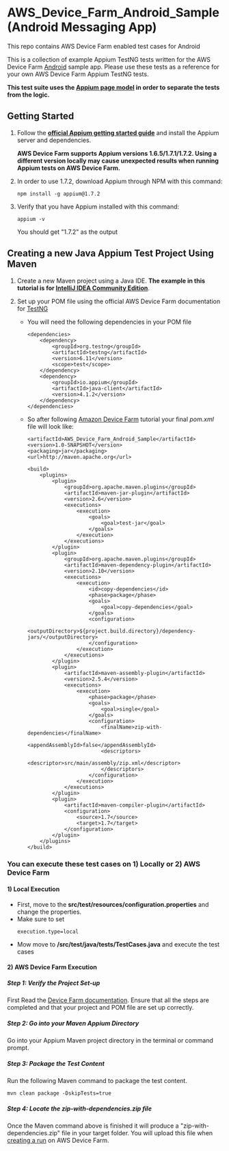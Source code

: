 # AWS_Device_Farm_Android_Sample(Android Messaging App)
This repo contains AWS Device Farm enabled test cases for Android

This is a collection of example Appium TestNG tests written for the AWS Device Farm [Android](https://github.com/awslabs/aws-device-farm-sample-app-for-android) sample app. Please use these tests as a reference for your own AWS Device Farm Appium TestNG tests.

**This test suite uses the [Appium page model](http://appium.io/slate/en/tutorial/android?java#page-object-pattern) in order to separate the tests from the logic.**

## Getting Started
1. Follow the **[official Appium getting started guide](http://appium.io/slate/en/tutorial/android.html?java#getting-started-with-appium)** and install the Appium server and dependencies. 

	**AWS Device Farm supports Appium versions 1.6.5/1.7.1/1.7.2. Using a different version locally may cause unexpected results when running Appium tests on AWS Device Farm.**
  
2. In order to use 1.7.2, download Appium through NPM with this command: 
	```
	npm install -g appium@1.7.2
	```
  
3. Verify that you have Appium installed with this command: 
	```
	appium -v
	```
   You should get "1.7.2" as the output


## Creating a new Java Appium Test Project Using Maven
1. Create a new Maven project using a Java IDE. **The example in this tutorial is for [IntelliJ IDEA Community Edition](http://www.jetbrains.com/idea/download/)**.

2. Set up your POM file using the official AWS Device Farm documentation for [TestNG](http://docs.aws.amazon.com/devicefarm/latest/developerguide/test-types-android-appium-java-testng.html)
	- You will need the following dependencies in your POM file
		
        ```
	    <dependencies>
    	    <dependency>
        	    <groupId>org.testng</groupId>
            	<artifactId>testng</artifactId>
	            <version>6.11</version>
    	        <scope>test</scope>
        	</dependency>
	        <dependency>
    	        <groupId>io.appium</groupId>
        	    <artifactId>java-client</artifactId>
            	<version>4.1.2</version>
	        </dependency>
    	</dependencies>
        ```
	- So after following [Amazon Device Farm](https://docs.aws.amazon.com/devicefarm/latest/developerguide/test-types-android-appium-java-testng.html) tutorial your final *pom.xml* file will look like:

        ```
        <artifactId>AWS_Device_Farm_Android_Sample</artifactId>
        <version>1.0-SNAPSHOT</version>
        <packaging>jar</packaging>
        <url>http://maven.apache.org</url>

        <build>
            <plugins>
                <plugin>
                    <groupId>org.apache.maven.plugins</groupId>
                    <artifactId>maven-jar-plugin</artifactId>
                    <version>2.6</version>
                    <executions>
                        <execution>
                            <goals>
                                <goal>test-jar</goal>
                            </goals>
                        </execution>
                    </executions>
                </plugin>
                <plugin>
                    <groupId>org.apache.maven.plugins</groupId>
                    <artifactId>maven-dependency-plugin</artifactId>
                    <version>2.10</version>
                    <executions>
                        <execution>
                            <id>copy-dependencies</id>
                            <phase>package</phase>
                            <goals>
                                <goal>copy-dependencies</goal>
                            </goals>
                            <configuration>
                                <outputDirectory>${project.build.directory}/dependency-jars/</outputDirectory>
                            </configuration>
                        </execution>
                    </executions>
                </plugin>
                <plugin>
                    <artifactId>maven-assembly-plugin</artifactId>
                    <version>2.5.4</version>
                    <executions>
                        <execution>
                            <phase>package</phase>
                            <goals>
                                <goal>single</goal>
                            </goals>
                            <configuration>
                                <finalName>zip-with-dependencies</finalName>
                                <appendAssemblyId>false</appendAssemblyId>
                                <descriptors>
                                    <descriptor>src/main/assembly/zip.xml</descriptor>
                                </descriptors>
                            </configuration>
                        </execution>
                    </executions>
                </plugin>
                <plugin>
                    <artifactId>maven-compiler-plugin</artifactId>
                    <configuration>
                        <source>1.7</source>
                        <target>1.7</target>
                    </configuration>
                </plugin>
            </plugins>
        </build>
        ```

### You can execute these test cases on 1) Locally or 2) AWS Device Farm        
#### 1) Local Execution
 - First, move to the **src/test/resources/configuration.properties** and change the properties.
- Make sure to set 
	```
    execution.type=local
	```
 - Mow move to **/src/test/java/tests/TestCases.java** and execute the test cases

#### 2) AWS Device Farm Execution
##### Step 1: Verify the Project Set-up
First Read the [Device Farm documentation](http://docs.aws.amazon.com/devicefarm/latest/developerguide/test-types-android-calabash.html). Ensure that all the steps are completed and that your project and POM file are set up correctly. 

##### Step 2: Go into your Maven Appium Directory
Go into your Appium Maven project directory in the terminal or command prompt.

##### Step 3: Package the Test Content
Run the following Maven command to package the test content.
```
mvn clean package -DskipTests=true
```
##### Step 4: Locate the zip-with-dependencies.zip file
Once the Maven command above is finished it will produce a "zip-with-dependencies.zip" file in your target folder. You will upload this file when [creating a run](http://docs.aws.amazon.com/devicefarm/latest/developerguide/how-to-create-test-run.html) on AWS Device Farm.

